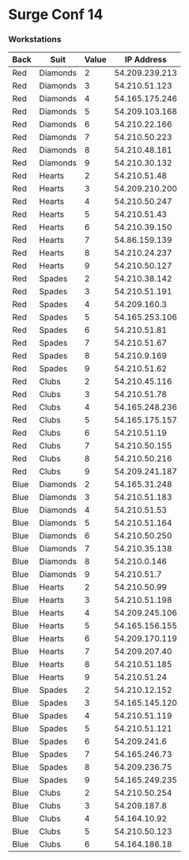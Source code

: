 # Surge Conf 14

### Workstations

|Back|Suit|Value|IP Address|
|----|----|-----|----------|
|Red|Diamonds|2|54.209.239.213
|Red|Diamonds|3|54.210.51.123
|Red|Diamonds|4|54.165.175.246
|Red|Diamonds|5|54.209.103.168
|Red|Diamonds|6|54.210.22.166
|Red|Diamonds|7|54.210.50.223
|Red|Diamonds|8|54.210.48.181
|Red|Diamonds|9|54.210.30.132
|Red|Hearts|2|54.210.51.48
|Red|Hearts|3|54.209.210.200
|Red|Hearts|4|54.210.50.247
|Red|Hearts|5|54.210.51.43
|Red|Hearts|6|54.210.39.150
|Red|Hearts|7|54.86.159.139
|Red|Hearts|8|54.210.24.237
|Red|Hearts|9|54.210.50.127
|Red|Spades|2|54.210.38.142
|Red|Spades|3|54.210.51.191
|Red|Spades|4|54.209.160.3
|Red|Spades|5|54.165.253.106
|Red|Spades|6|54.210.51.81
|Red|Spades|7|54.210.51.67
|Red|Spades|8|54.210.9.169
|Red|Spades|9|54.210.51.62
|Red|Clubs|2|54.210.45.116
|Red|Clubs|3|54.210.51.78
|Red|Clubs|4|54.165.248.236
|Red|Clubs|5|54.165.175.157
|Red|Clubs|6|54.210.51.19
|Red|Clubs|7|54.210.50.155
|Red|Clubs|8|54.210.50.216
|Red|Clubs|9|54.209.241.187
|Blue|Diamonds|2|54.165.31.248
|Blue|Diamonds|3|54.210.51.183
|Blue|Diamonds|4|54.210.51.53
|Blue|Diamonds|5|54.210.51.164
|Blue|Diamonds|6|54.210.50.250
|Blue|Diamonds|7|54.210.35.138
|Blue|Diamonds|8|54.210.0.146
|Blue|Diamonds|9|54.210.51.7
|Blue|Hearts|2|54.210.50.99
|Blue|Hearts|3|54.210.51.198
|Blue|Hearts|4|54.209.245.106
|Blue|Hearts|5|54.165.156.155
|Blue|Hearts|6|54.209.170.119
|Blue|Hearts|7|54.209.207.40
|Blue|Hearts|8|54.210.51.185
|Blue|Hearts|9|54.210.51.24
|Blue|Spades|2|54.210.12.152
|Blue|Spades|3|54.165.145.120
|Blue|Spades|4|54.210.51.119
|Blue|Spades|5|54.210.51.121
|Blue|Spades|6|54.209.241.6
|Blue|Spades|7|54.165.246.73
|Blue|Spades|8|54.209.236.75
|Blue|Spades|9|54.165.249.235
|Blue|Clubs|2|54.210.50.254
|Blue|Clubs|3|54.209.187.8
|Blue|Clubs|4|54.164.10.92
|Blue|Clubs|5|54.210.50.123
|Blue|Clubs|6|54.164.186.18
